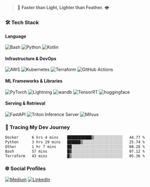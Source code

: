 > :rocket: **Faster than Light, Lighter than Feather.** 🌩️

### 🛠️ Tech Stack

#### **Language**
![Bash](https://img.shields.io/badge/\/bin\/bash-%23121011.svg?style=for-the-badge&logo=gnu-bash&logoColor=white)
![Python](https://img.shields.io/badge/python-3670A0?style=for-the-badge&logo=python&logoColor=ffdd54)
![Kotlin](https://img.shields.io/badge/kotlin-%237F52FF.svg?style=for-the-badge&logo=kotlin&logoColor=white)

#### **Infrastructure & DevOps**
![AWS](https://img.shields.io/badge/AWS-%23232F3E.svg?style=for-the-badge&logo=amazonwebservices&logoColor=white)
![Kubernetes](https://img.shields.io/badge/kubernetes-%23326ce5.svg?style=for-the-badge&logo=kubernetes&logoColor=white)
![Terraform](https://img.shields.io/badge/terraform-%235835CC.svg?style=for-the-badge&logo=terraform&logoColor=white)
![GitHub Actions](https://img.shields.io/badge/github%20actions-%232671E5.svg?style=for-the-badge&logo=githubactions&logoColor=white)

#### **ML Frameworks & Libraries**
![PyTorch](https://img.shields.io/badge/torch-%23EE4C2C.svg?style=for-the-badge&logo=pytorch&logoColor=white)
![Lightning](https://img.shields.io/badge/lightning-%23792EE5.svg?style=for-the-badge&logo=lightning&logoColor=white)
![wandb](https://img.shields.io/badge/wandb-%23FFBE00.svg?style=for-the-badge&logo=weightsandbiases&logoColor=white)
![TensorRT](https://img.shields.io/badge/tensorrt-%234A7C12.svg?style=for-the-badge&logo=nvidia&logoColor=white)
![huggingface](https://img.shields.io/badge/hf%20hub-%23FFD21E.svg?style=for-the-badge&logo=huggingface&logoColor=white)

#### **Serving & Retrieval**
![FastAPI](https://img.shields.io/badge/FastAPI-005571?style=for-the-badge&logo=fastapi)
![Triton Inference Server](https://img.shields.io/badge/triton%20inference-%2376B900.svg?style=for-the-badge&logo=nvidia&logoColor=white)
![Milvus](https://img.shields.io/badge/milvus-%2300A1EA.svg?style=for-the-badge&logo=milvus&logoColor=white)
  
### 🧭 Tracing My Dev Journey
<!--START_SECTION:waka-->

```txt
Docker      6 hrs 4 mins    ███████████▒░░░░░░░░░░░░░   44.77 %
Python      3 hrs 29 mins   ██████▒░░░░░░░░░░░░░░░░░░   25.74 %
Other       1 hr 7 mins     ██░░░░░░░░░░░░░░░░░░░░░░░   08.28 %
Bash        57 mins         █▓░░░░░░░░░░░░░░░░░░░░░░░   07.12 %
Terraform   43 mins         █▒░░░░░░░░░░░░░░░░░░░░░░░   05.36 %
```

<!--END_SECTION:waka-->

### 🌐 Social Profiles

<a href="https://medium.com/@shinjeongtae">![Medium](https://img.shields.io/badge/Medium-12100E?style=for-the-badge&logo=medium&logoColor=white)</a> <a href="https://www.linkedin.com/in/jungtae-shin-3137781a8/">![LinkedIn](https://img.shields.io/badge/linkedin-%230077B5.svg?style=for-the-badge&logo=linkedin&logoColor=white)</a>
